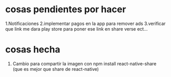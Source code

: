 
# cosas pendientes por hacer 

1.Notificaciones 
2.implementar pagos en la app para remover ads
3.verificar que link me dara play store para poner ese link en share verse ect...

 


# cosas hecha 

1. Cambio para compartir la imagen con npm install react-native-share (que es mejor que share de react-native)

